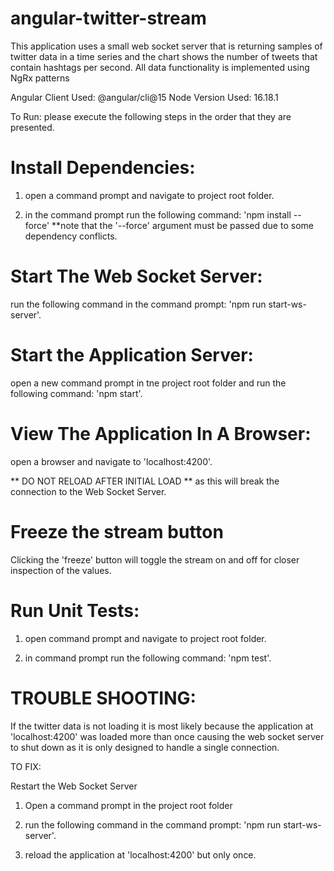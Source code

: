 # angular-twitter-stream

This application uses a small web socket server that is returning samples of twitter data in a time series
and the chart shows the number of tweets that contain hashtags per second. All data functionality is implemented
using NgRx patterns


Angular Client Used: @angular/cli@15
Node Version Used: 16.18.1

To Run: please execute the following steps in the order that they are presented.

# Install Dependencies:

  1) open a command prompt and navigate to project root folder.

  2) in the command prompt run the following command: 'npm install --force'
     **note that the '--force' argument must be passed due to some dependency conflicts.


# Start The Web Socket Server:

  run the following command in the command prompt:
   'npm run start-ws-server'.

# Start the Application Server:

  open a new command prompt in tne project root folder and run the following command:
   'npm start'.


# View The Application In A Browser:

  open a browser and navigate to 'localhost:4200'.

  ** DO NOT RELOAD AFTER INITIAL LOAD ** as this will break the connection to the Web Socket Server.


# Freeze the stream button

 Clicking the 'freeze' button will toggle the stream on and off for closer inspection of the values.


# Run Unit Tests:

 1) open command prompt and navigate to project root folder.

 2) in command prompt run the following command: 'npm test'.


 # TROUBLE SHOOTING:

  If the twitter data is not loading it is most likely because the application at 'localhost:4200'
   was loaded more than once causing the web socket server to shut down as it is only designed to handle a single connection.

 TO FIX:

  Restart the Web Socket Server
  1)  Open a command prompt in the project root folder

  2) run the following command in the command prompt:
      'npm run start-ws-server'.

  3) reload the application at 'localhost:4200' but only once.

